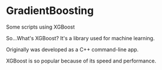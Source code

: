 # GradientBoosting
Some scripts using XGBoost

So...What's XGBoost? It's a library used for machine learning.

Originally was developed as a C++ command-line app.

XGBoost is so popular because of its speed and performance.

